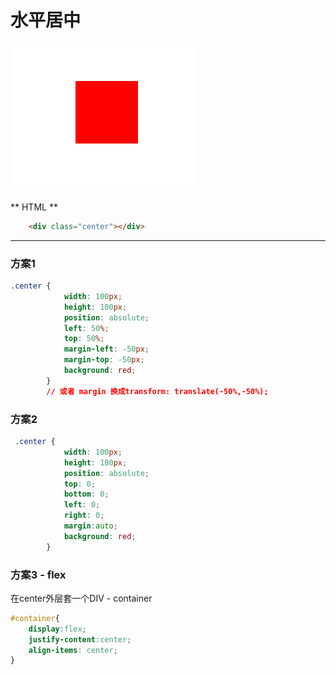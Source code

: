 # 水平居中

![](/assets/企业微信截图_15324824123718.png)

** HTML **

```html
    <div class="center"></div>
```

<hr/>

### 方案1

```css
.center {
            width: 100px;
            height: 100px;
            position: absolute;
            left: 50%;
            top: 50%;
            margin-left: -50px;
            margin-top: -50px;
            background: red;
        }
        // 或者 margin 换成transform: translate(-50%,-50%);
```

### 方案2

```css
 .center {
            width: 100px;
            height: 100px;
            position: absolute;
            top: 0;
            bottom: 0;
            left: 0;
            right: 0;
            margin:auto;
            background: red;
        }
```

### 方案3 - flex

在center外层套一个DIV - container
```css
#container{
    display:flex;
    justify-content:center;
    align-items: center;
}
```